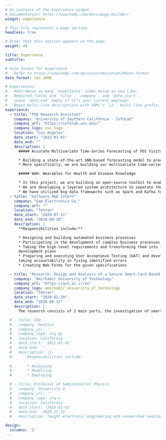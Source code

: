 ```yaml
---
# An instance of the Experience widget.
# Documentation: https://wowchemy.com/docs/page-builder/
widget: experience

# This file represents a page section.
headless: true

# Order that this section appears on the page.
weight: 40

title: Experience
subtitle:

# Date format for experience
#   Refer to https://wowchemy.com/docs/customization/#date-format
date_format: Jan 2006

# Experiences.
#   Add/remove as many `experience` items below as you like.
#   Required fields are `title`, `company`, and `date_start`.
#   Leave `date_end` empty if it's your current employer.
#   Begin multi-line descriptions with YAML's `|2-` multi-line prefix.
experience:
  - title: "PhD Research Assistant"
    company: "University of Southern California - InfoLab"
    company_url: "https://infolab.usc.edu/"
    company_logo: usc_logo
    location: "Los Angeles"
    date_start: "2022-01-01"
    date_end: ""
    description: |
      ##### Accurate Multivariate Time-Series Forecasting of POI Visits Numbers

      * Building a state-of-the-art GNN-based forecasting model to predict the hourly number of visits to 500 most visited POIs in Houston
      * More specifically, we are building our multivariate time-series forecasting model by applying Recurrent Neural Networks (RNNs) to capture the time dependencies within POIs and an attention-based mechanism to capture the inter-POI correlations. We further utilize Graph Neural Networks (GNNs) to learn new representations for POIs based on the derived intra- and inter-series correlations to be able to make accurate predictions

      ##### W4H: Wearables for Health and Disease Knowledge

      * In this project, we are building an open-source toolkit to enable health facilities efficiently store, analyze, and visualize real-time wearable data from heterogeneous sources (e.g., Fitbit, Garmin, Apple Watch) under a unified data format that we are developing, which we call **GeoMTS** (Georeferenced Multivariate Time Series)
      * We are developing a layered system architecture to separate the data engineering, data analysis, and data visualization tasks
      * We have utilized big data frameworks such as Spark and Kafka to meet the scalability and reliability requirements of our system
  - title: "Software R&D Intern"
    company: "Gam Electronics Co."
    company_url: ""
    location: "Tehran"
    date_start: "2020-07-11"
    date_end: "2020-09-20"
    description: |
      **Responsibilities include:**

      * Designing and building automated business processes
      * Participating in the development of complex business processes
      * Taking the high-level requirements and transforming them into functional specifications with detailed
      development plans
      * Preparing and executing User Acceptance Testing (UAT) and developing improvement plans as well as
      taking accountability in fixing identified errors
      * Creating Web Forms for the given specifications

  - title: "Research: Design and Analysis of a Secure Smart-Card-Based Healthcare System"
    company: "Amirkabir University of Technology"
    company_url: "https://aut.ac.ir/en"
    company_logo: amirkabir_university_of_technology
    location: "Tehran"
    date_start: "2020-02-20"
    date_end: "2020-08-11"
    description: |
      The research consists of 2 main parts, the investigation of smart card architectures and modeling security threats in an Electronic Healthcare System. A functional system architecture has been proposed to address these security threats which specifies a smart-card-based authentication method. The research was conducted in the Spring and Summer of 2020 for my Research Method and Technical Presentation course (which includes both Written and Oral Presentations).

  # - title: CEO
  #   company: GenCoin
  #   company_url: ''
  #   company_logo: org-gc
  #   location: California
  #   date_start: '2021-01-01'
  #   date_end: ''
  #   description: |2-
  #       Responsibilities include:
        
  #       * Analysing
  #       * Modelling
  #       * Deploying

  # - title: Professor of Semiconductor Physics
  #   company: University X
  #   company_url: ''
  #   company_logo: org-x
  #   location: California
  #   date_start: '2016-01-01'
  #   date_end: '2020-12-31'
  #   description: Taught electronic engineering and researched semiconductor physics.

design:
  columns: '2'
---
```

